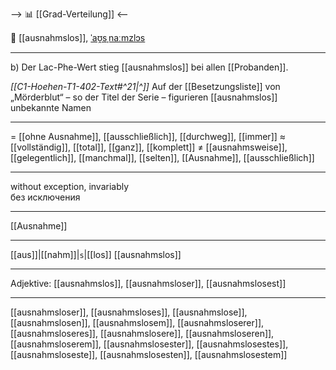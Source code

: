 --> 📊 [[Grad-Verteilung]] <--

💯 [[ausnahmslos]], [ˈaʊ̯sˌnaːmzlɔs](https://youglish.com/pronounce/ausnahmslos/german)

---
b) Der Lac-Phe-Wert stieg [[ausnahmslos]] bei allen [[Probanden]].

*[[C1-Hoehen-T1-402-Text#^21|^]]* Auf der [[Besetzungsliste]] von „Mörderblut“ – so der Titel der Serie – figurieren [[ausnahmslos]] unbekannte Namen

---
= [[ohne Ausnahme]], [[ausschließlich]], [[durchweg]], [[immer]]
≈ [[vollständig]], [[total]], [[ganz]], [[komplett]]
≠ [[ausnahmsweise]], [[gelegentlich]], [[manchmal]], [[selten]], [[Ausnahme]], [[ausschließlich]]

---
without exception, invariably  
без исключения

---
[[Ausnahme]]

---
[[aus]]|[[nahm]]|`s`|[[los]]
[[ausnahmslos]]


---
Adjektive: [[ausnahmslos]], [[ausnahmsloser]], [[ausnahmslosest]]

---
[[ausnahmsloser]], [[ausnahmsloses]], [[ausnahmslose]], [[ausnahmslosen]], [[ausnahmslosem]], [[ausnahmsloserer]], [[ausnahmsloseres]], [[ausnahmslosere]], [[ausnahmsloseren]], [[ausnahmsloserem]], [[ausnahmslosester]], [[ausnahmslosestes]], [[ausnahmsloseste]], [[ausnahmslosesten]], [[ausnahmslosestem]]